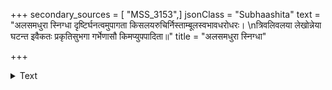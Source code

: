 +++
secondary_sources = [ "MSS_3153",]
jsonClass = "Subhaashita"
text = "अलसमधुरा स्निग्धा दृष्टिर्घनत्वमुपागता किसलयरुचिर्निस्ताम्बूलस्वभावधरोधरः।  \nत्रिवलिवलया लेखोन्नेया घटन्त इवैकतः प्रकृतिसुभगा गर्भेणासौ किमप्युपपादिता॥"
title = "अलसमधुरा स्निग्धा"

+++

<details><summary>Text</summary>

अलसमधुरा स्निग्धा दृष्टिर्घनत्वमुपागता किसलयरुचिर्निस्ताम्बूलस्वभावधरोधरः।  
त्रिवलिवलया लेखोन्नेया घटन्त इवैकतः प्रकृतिसुभगा गर्भेणासौ किमप्युपपादिता॥
</details>
